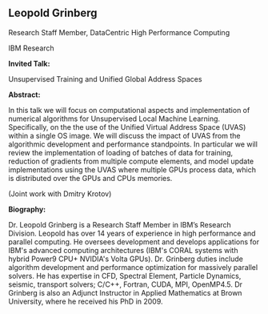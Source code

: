 ## Leopold Grinberg

Research Staff Member, DataCentric High Performance Computing

IBM Research

**Invited Talk:**

Unsupervised Training and Unified Global Address Spaces

**Abstract:**

In this talk we will focus on computational aspects and implementation of numerical algorithms for Unsupervised Local Machine Learning. Specifically, on the the use of the Unified Virtual Address Space (UVAS) within a single OS image. We will discuss the impact of UVAS from the algorithmic development and performance standpoints. In particular we will review the implementation of loading of batches of data for training, reduction of gradients from multiple compute elements, and model update implementations using the UVAS where multiple GPUs process data, which is distributed over the GPUs and CPUs memories.

(Joint work with Dmitry Krotov)

**Biography:**

Dr. Leopold Grinberg is a Research Staff Member in IBM’s Research Division. 
Leopold has over 14 years of experience in high performance and parallel computing. He oversees development and develops applications for IBM's advanced computing architectures (IBM's CORAL systems with hybrid Power9 CPU+ NVIDIA's Volta GPUs). Dr. Grinberg duties include algorithm development and performance optimization for massively parallel solvers. He has expertise in CFD, Spectral Element, Particle Dynamics, seismic, transport solvers; C/C++, Fortran, CUDA, MPI, OpenMP4.5.  Dr Grinberg is also an Adjunct Instructor in Applied Mathematics at Brown University, where he received his PhD in 2009.
